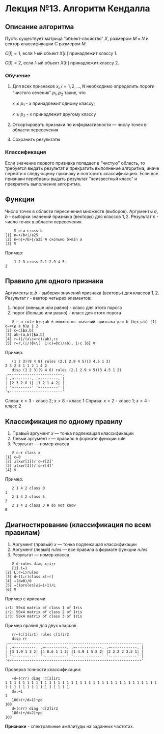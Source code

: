 # Лекция №13. Алгоритм Кендалла

## Описание алгоритма

Пусть существует матрица “объект-свойство” $X$, размером $M\times N$ и вектор классификации $C$ размером $M$.

$C[I]=1$, если $I$-ый объект $X[I:]$ принадлежит классу $1$.

$C[I]=2$, если $I$-ый объект $X[I:]$ принадлежит классу $2$.

### Обучение

1. Для всех признаков $x_i, i=1, 2, …, N$ необходимо определить пороги “чистого сечения” $p_1,p_2$ такие, что

   $x\leqslant p_1$ - $x$ принадлежит одному классу;

   $x\geqslant p_2$ - $x$ принадлежит другому классу

2. Отсортировать признаки по информативности — числу точек в области пересечения
3. Сохранить результаты

### Классификация

Если значение первого признака попадает в “чистую” область, то требуется выдать результат и прекратить выполнение
алгоритма, иначе перейти к следующему признаку и повторить классификацию. Если все признаки перебраны выдать результат
“неизвестный класс” и прекратить выполнение алгоритма.

## Функции

Число точек в области пересечения множеств (выборок). Аргументы $a, b$ - выборки значений признака (векторы) для классов
$1,2$. Результат $n$ - число точек в области пересечения.

```apl
	∇ n←a cross b 
[1] n←+/b<⌈/a25
[2] n←n⌊+/b>⌊/a25 ⍝ сколько b>min a 
[3] ∇
```

Пример:

```apl
	1 2 3 cross 2.1 2.9 4 5
2
```

## Правило для одного признака

Аргументы $a, b$ - выборки значений признака (векторы) для классов $1,2$. Результат $r$ - вектор четырех элементов:

1. порог (меньше или равно) - класс для этого порога
2. порог (больше или равно) - класс для этого порога

```apl
   ∇ r←a rule b;c;ab ⍝ множество значений признака для b (b;c;ab) [1] c←∊(⍴ ̈a b)⍴ ̈1 2
[2] c←c[⍋a,b]
[3] ab←(a,b)[⍋a,b]
[4] r←(⌈/(∧\c=↑c)/ab),↑c
[5] r←r,(⌊/(⌽∧\(  ̄1↑c)=⌽c)/ab), ̄1↑c [6] ∇
```

Пример:

```apl
   (1 2 3)(9 4 8) rules (2.1 2.9 4 5)(3 4.5 1 2) 
2 3 2 8 1 1 2 1 4 2
   disp (1 2 3)(9 4 8) rules (2.1 2.9 4 5)(3 4.5 1 2) 
.→------------------------.
| .→--------. .→--------. |
| |2 3 2 8 1| |1 2 1 4 2| |
| '~--------' '~--------' |
'∊------------------------'
```

Слева: $x<3$ - класс 2; $x>8$ - класс 1 Справа: $x<2$ - класс 1; $x>4$ - класс 2

## Классификация по одному правилу

1. Правый аргумент $x$ — точка подлежащая классификации
2. Левый аргумент $r$ — правило в формате функции rule
3. Результат — номер класса

```apl
   ∇ c←r class x 
[1] c←0
[2] ⍎(x≤r[1])/'c←r[2]' 
[3] ⍎(x≥r[3])/'c←r[4]' 
[4] ∇
```

Пример:

```apl
   2 1 4 2 class 0 
1
   2 1 4 2 class 5 
2
   2 1 4 2 class 3 ⍝ do not know 
0
```

## Диагностирование (классификация по всем правилам)

1. Аргумент (правый) $x$ — точка подлежащая классификации
2. Аргумент (левый) $rules$ — все правила в формате функции $rules$
3. Результат — номер класса

```apl
   ∇ d←rules diag x;i;r 
   [1] i←1
[2] L:r←i⊃rules
[3] d←(1↓r)class x[↑r] 
[4] →(d≠0)/0
[5] →((⍴rules)≤i←i+1)/L 
[6] ∇
```

Пример с ирисами:

```apl
ir1: 50x4 matrix of class 1 of Iris
ir2: 50x4 matrix of class 2 of Iris
ir3: 50x4 matrix of class 3 of Iris
```

Пример правил для двух классов:

```apl
   rr←(⊂[1]ir1) rules ⊂[1]ir2
   disp rr 
.→------------------------------------------------------------. 
| .→----------. .→----------. .→------------. .→------------. | 
| |3 1.9 1 3 2| |4 0.6 1 1 2| |1 4.9 1 5.8 2| |2 2.2 2 3.5 1| | 
| '~----------' '~----------' '~------------' '~------------' | 
'∊------------------------------------------------------------'
```

Проверка точности классификации:

```apl
   +d←(⊂rr) diag ̈ ⊂[2]ir1 
1 1 1 1 1 1 1 1 1 1 1 1 1 1 1 1 1 1 1 1 1 1 1 1 1 1 1 1 1 1 1 1 1 1 1 1 1 1 1 1 1 1 1 1 1 1 1 1 1 1
   d∧.=1 
1
   100×(+/d=1)÷⍴d
100
   d←(⊂rr) diag ̈ ⊂[2]ir2
   100×(+/d=2)÷⍴d 
100
```

**Признаки** - спектральные амплитуды на заданных частотах.